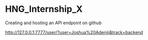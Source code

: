 # HNG_Internship_X
Creating and hosting an API endpoint on github

http://127.0.0.1:7777/user/?user=Joshua%20Adeniji&track=backend